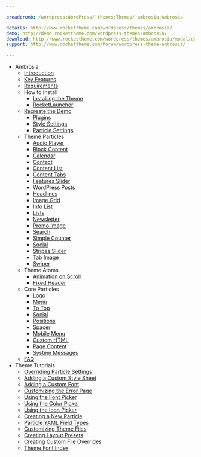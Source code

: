 ```yaml
---

breadcrumb: /wordpress:WordPress/!themes:Themes/!ambrosia:Ambrosia

details: http://www.rockettheme.com/wordpress/themes/ambrosia/
demo: http://demo.rockettheme.com/wordpress-themes/ambrosia/
download: http://www.rockettheme.com/wordpress/themes/ambrosia/modal/downloads
support: http://www.rockettheme.com/forum/wordpress-theme-ambrosia/

---
```


* Ambrosia
    * [Introduction]()
    * [Key Features](INDEX.md#key-features)
    * [Requirements](INDEX.md#requirements)
    * How to Install
        * [Installing the Theme](http://docs.gantry.org/gantry5/basics/installation#installing-a-gantry-theme)
        * [RocketLauncher](../../start/rocketlauncher.md)
    - [Recreate the Demo](demo.md)
        + [Plugins](demo.md#recommended-plugins)
        + [Style Settings](demo_settings.md)
        + [Particle Settings](demo.md#particles)
    - Theme Particles
        - [Audio Player](particle_audio.md)
        - [Block Content](particle_block.md)
        - [Calendar](particle_calendar.md)
        - [Contact](particle_contact.md)
        + [Content List](particle_contentlist.md)
        + [Content Tabs](particle_tabs.md)
        + [Features Slider](particle_featureslider.md)
        + [WordPress Posts](particle_wordpress.md)
        + [Headlines](particle_headlines.md)
        + [Image Grid](particle_image.md)
        + [Info List](particle_info.md)
        + [Lists](particle_list.md)
        + [Newsletter](particle_newsletter.md)
        + [Promo Image](particle_promoimage.md)
        + [Search](particle_search.md)
        + [Simple Counter](particle_simplecounter.md)
        + [Social](particle_social.md)
        + [Stripes Slider](particle_stripeslider.md)
        + [Tab Image](particle_tabimage.md)
        + [Swiper](particle_swiper.md)
    - Theme Atoms
        * [Animation on Scroll](atom_aos.md)
        * [Fixed Header](atom_fixedheader.md)
    - Core Particles 
        + [Logo](http://docs.gantry.org/gantry5/particles/logo)
        + [Menu](http://docs.gantry.org/gantry5/particles/menu-control)
        + [To Top](http://docs.gantry.org/gantry5/particles/to-top)
        + [Social](http://docs.gantry.org/gantry5/particles/social)
        + [Positions](http://docs.gantry.org/gantry5/particles/position)
        + [Spacer](http://docs.gantry.org/gantry5/particles/spacer)
        + [Mobile Menu](http://docs.gantry.org/gantry5/particles/mobile-menu)
        + [Custom HTML](http://docs.gantry.org/gantry5/particles/custom-html)
        + [Page Content](http://docs.gantry.org/gantry5/particles/page-content)
        + [System Messages](http://docs.gantry.org/gantry5/particles/system-messages)
    * [FAQ](faq.md)
* Theme Tutorials
    - [Overriding Particle Settings](http://docs.gantry.org/gantry5/tutorials/overriding-particle-settings)
    - [Adding a Custom Style Sheet](http://docs.gantry.org/gantry5/tutorials/adding-a-custom-style-sheet)
    - [Adding a Custom Font](http://docs.gantry.org/gantry5/tutorials/fonts)
    - [Customizing the Error Page](http://docs.gantry.org/gantry5/tutorials/customize-the-error-page)
    - [Using the Font Picker](http://docs.gantry.org/gantry5/tutorials/using-the-font-picker)
    - [Using the Color Picker](http://docs.gantry.org/gantry5/tutorials/using-the-color-picker)
    - [Using the Icon Picker](http://docs.gantry.org/gantry5/tutorials/using-the-icon-picker)
    - [Creating a New Particle](http://docs.gantry.org/gantry5/advanced/creating-a-new-particle)
    - [Particle YAML Field Types](http://docs.gantry.org/gantry5/advanced/particle-yaml-field-types)
    - [Customizing Theme Files](http://docs.gantry.org/gantry5/advanced/customizing-theme-files)
    - [Creating Layout Presets](http://docs.gantry.org/gantry5/advanced/creating-layout-presets)
    - [Creating Custom File Overrides](http://docs.gantry.org/gantry5/advanced/file-overrides)
    - [Theme Font Index](../../../technical_tips/general/font_index.md)
